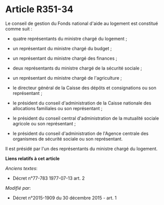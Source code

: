 # Article R351-34

Le conseil de gestion du Fonds national d'aide au logement est constitué comme suit :

- quatre  représentants du ministre chargé du logement ;

- un représentant du ministre chargé du budget ;

- un représentant du ministre chargé des finances ;

- deux représentants du ministre chargé de la sécurité sociale ;

- un représentant du ministre chargé de l'agriculture ;

- le directeur général de la Caisse des dépôts et consignations ou son représentant ;

- le président du conseil d'administration de la Caisse nationale des allocations familiales ou son représentant ;

- le président du conseil central d'administration de la mutualité sociale agricole ou son représentant ;

- le président du conseil d'administration de l'Agence centrale des organismes de sécurité sociale ou son représentant. 

Il est présidé par l'un des représentants du ministre chargé du logement.

**Liens relatifs à cet article**

_Anciens textes_:

  - Décret n°77-783 1977-07-13 art. 2

_Modifié par_:

  - Décret n°2015-1909 du 30 décembre 2015 - art. 1
